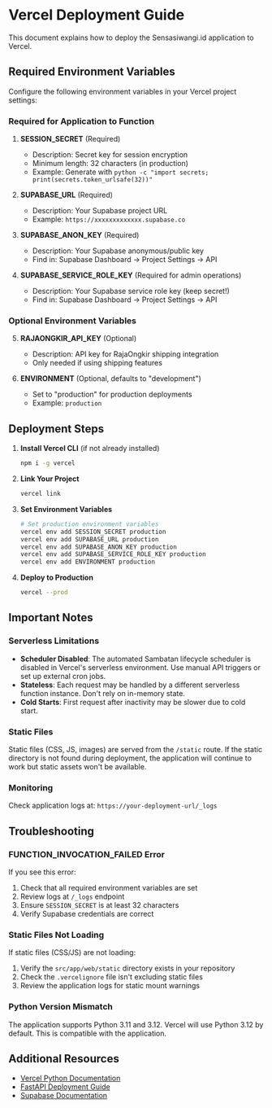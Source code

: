 # Vercel Deployment Guide

This document explains how to deploy the Sensasiwangi.id application to Vercel.

## Required Environment Variables

Configure the following environment variables in your Vercel project settings:

### Required for Application to Function

1. **SESSION_SECRET** (Required)
   - Description: Secret key for session encryption
   - Minimum length: 32 characters (in production)
   - Example: Generate with `python -c "import secrets; print(secrets.token_urlsafe(32))"`

2. **SUPABASE_URL** (Required)
   - Description: Your Supabase project URL
   - Example: `https://xxxxxxxxxxxxx.supabase.co`

3. **SUPABASE_ANON_KEY** (Required)
   - Description: Your Supabase anonymous/public key
   - Find in: Supabase Dashboard → Project Settings → API

4. **SUPABASE_SERVICE_ROLE_KEY** (Required for admin operations)
   - Description: Your Supabase service role key (keep secret!)
   - Find in: Supabase Dashboard → Project Settings → API

### Optional Environment Variables

5. **RAJAONGKIR_API_KEY** (Optional)
   - Description: API key for RajaOngkir shipping integration
   - Only needed if using shipping features

6. **ENVIRONMENT** (Optional, defaults to "development")
   - Set to "production" for production deployments
   - Example: `production`

## Deployment Steps

1. **Install Vercel CLI** (if not already installed)
   ```bash
   npm i -g vercel
   ```

2. **Link Your Project**
   ```bash
   vercel link
   ```

3. **Set Environment Variables**
   ```bash
   # Set production environment variables
   vercel env add SESSION_SECRET production
   vercel env add SUPABASE_URL production
   vercel env add SUPABASE_ANON_KEY production
   vercel env add SUPABASE_SERVICE_ROLE_KEY production
   vercel env add ENVIRONMENT production
   ```

4. **Deploy to Production**
   ```bash
   vercel --prod
   ```

## Important Notes

### Serverless Limitations

- **Scheduler Disabled**: The automated Sambatan lifecycle scheduler is disabled in Vercel's serverless environment. Use manual API triggers or set up external cron jobs.
- **Stateless**: Each request may be handled by a different serverless function instance. Don't rely on in-memory state.
- **Cold Starts**: First request after inactivity may be slower due to cold start.

### Static Files

Static files (CSS, JS, images) are served from the `/static` route. If the static directory is not found during deployment, the application will continue to work but static assets won't be available.

### Monitoring

Check application logs at: `https://your-deployment-url/_logs`

## Troubleshooting

### FUNCTION_INVOCATION_FAILED Error

If you see this error:
1. Check that all required environment variables are set
2. Review logs at `/_logs` endpoint
3. Ensure `SESSION_SECRET` is at least 32 characters
4. Verify Supabase credentials are correct

### Static Files Not Loading

If static files (CSS/JS) are not loading:
1. Verify the `src/app/web/static` directory exists in your repository
2. Check the `.vercelignore` file isn't excluding static files
3. Review the application logs for static mount warnings

### Python Version Mismatch

The application supports Python 3.11 and 3.12. Vercel will use Python 3.12 by default. This is compatible with the application.

## Additional Resources

- [Vercel Python Documentation](https://vercel.com/docs/functions/serverless-functions/runtimes/python)
- [FastAPI Deployment Guide](https://fastapi.tiangolo.com/deployment/)
- [Supabase Documentation](https://supabase.com/docs)
